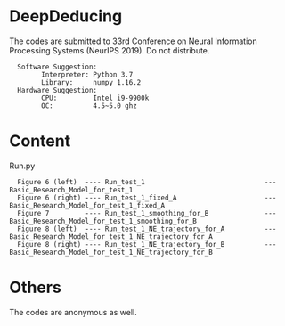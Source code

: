 # DeepDeducing

The codes are submitted to 33rd Conference on Neural Information Processing Systems (NeurIPS 2019). Do not distribute.

      Software Suggestion:
            Interpreter: Python 3.7
            Library:     numpy 1.16.2
      Hardware Suggestion:
            CPU:         Intel i9-9900k 
            OC:          4.5~5.0 ghz
      
# Content



Run.py

      Figure 6 (left)  ---- Run_test_1                              --- Basic_Research_Model_for_test_1
      Figure 6 (right) ---- Run_test_1_fixed_A                      --- Basic_Research_Model_for_test_1_fixed_A
      Figure 7         ---- Run_test_1_smoothing_for_B              --- Basic_Research_Model_for_test_1_smoothing_for_B
      Figure 8 (left)  ---- Run_test_1_NE_trajectory_for_A          --- Basic_Research_Model_for_test_1_NE_trajectory_for_A
      Figure 8 (right) ---- Run_test_1_NE_trajectory_for_B          --- Basic_Research_Model_for_test_1_NE_trajectory_for_B


# Others
The codes are anonymous as well.
